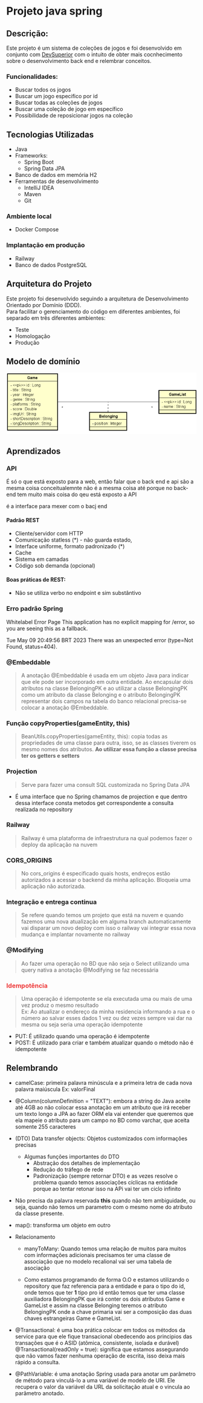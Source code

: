 # Projeto java spring

## Descrição:

Este projeto é um sistema de coleções de jogos e foi desenvolvido em conjunto com <a href="https://devsuperior.com.br">
DevSuperior</a>  com o intuito de
obter mais cocnhecimento sobre o desenvolvimento back end e relembrar conceitos.

### Funcionalidades:

- Buscar todos os jogos
- Buscar um jogo especifico por id
- Buscar todas as coleções de jogos
- Buscar uma coleção de jogo em específico
- Possibilidade de reposicionar jogos na coleção

## Tecnologias Utilizadas

- Java
- Frameworks:
    - Spring Boot
    - Spring Data JPA
- Banco de dados em memória H2
- Ferramentas de desenvolvimento
    - IntelliJ IDEA
    - Maven
    - Git

### Ambiente local

- Docker Compose

### Implantação em produção

- Railway
- Banco de dados PostgreSQL

## Arquitetura do Projeto

Este projeto foi desenvolvido seguindo a arquitetura de Desenvolvimento Orientado por Domínio (DDD).<br> Para facilitar
o
gerenciamento do código em diferentes ambientes, foi separado em três diferentes ambientes:

- Teste
- Homologação
- Produção

## Modelo de domínio

<img src="./image/modelo-de-dominio.png">

## Aprendizados

### API

É só o que está exposto para a web, então falar que o back end e api são a mesma coisa conceitualemnte
não é a mesma coisa até porque no back-end tem muito mais coisa do qeu está exposto a API

é a interface para mexer com o bacj end

#### Padrão REST

- Cliente/servidor com HTTP
- Comunicação statless (\*) - não guarda estado,
- Interface uniforme, formato padronizado (\*)
- Cache
- Sistema em camadas
- Código sob demanda (opcional)

#### Boas práticas de REST:

- Não se utiliza verbo no endpoint e sim substântivo

### Erro padrão Spring

Whitelabel Error Page
This application has no explicit mapping for /error, so you are seeing this as a fallback.

Tue May 09 20:49:56 BRT 2023
There was an unexpected error (type=Not Found, status=404).

### @Embeddable

> A anotação @Embeddable é usada em um objeto Java para indicar que ele pode ser incorporado em outra entidade.
> Ao encapsular dois atributos na classe BelongingPK e ao utilizar a classe BelongingPK como um atributo da classe
> Belonging e o atributo BelongingPK representar dois campos na tabela do banco relacional precisa-se colocar a anotação
> @Embeddable.

### Função copyProperties(gameEntity, this)

> BeanUtils.copyProperties(gameEntity, this): copia todas as propriedades de uma classe para outra, isso, se as classes
> tiverem os mesmo nomes dos atributos.
**Ao utilizar essa função a classe precisa ter os getters e setters**

### Projection

> Serve para fazer uma consult SQL customizada no Spring Data JPA

- É uma interface que no Spring chamamos de projection e que dentro dessa interface consta metodos get correspondente a
  consulta realizada no repository

### Railway

> Railway é uma plataforma de infraestrutura na qual podemos fazer o deploy da aplicação na nuvem

### CORS_ORIGINS

> No cors_origins é especificado quais hosts, endreços estão autorizados a acessar o backend da minha aplicação.
> Bloqueia uma aplicação não autorizada.

### Integração e entrega continua

> Se refere quando temos um projeto que está na nuvem e quando fazemos uma nova atualização em alguma branch
> automaticamente vai disparar um novo deploy com isso o railway vai integrar essa nova mudança e implantar novamente
> no railway

### @Modifying

> Ao fazer uma operação no BD que não seja o Select utilizando uma query nativa a anotação @Modifying se faz necessária


<h3 style="color:#ee3b3b"> Idempotência</h3>

> Uma operação é idempotente se ela executada uma ou mais de uma vez produz o mesmo resultado
> <br>Ex: Ao atualizar o endereço da minha residencia informando a rua e o número ao salvar esses dados 1 vez ou dez
> vezes
> sempre vai dar na mesma ou seja seria uma operação idempotente

- PUT: É utilizado quando uma operação é idempotente
- POST: É utilizado para criar e também atualizar quando o método não é idempotente

## Relembrando

- camelCase: primeira palavra minúscula e a primeira letra de cada nova palavra maiúscula
  Ex: valorFinal

- @Column(columnDefinition = "TEXT"): embora a string do Java aceite até 4GB ao não colocar essa anotação em um atributo
  que irá receber um texto longo a JPA ao fazer ORM ela vai entender que queremos que ela mapeie o atributo para um
  campo no BD como varchar, que aceita somente 255 caracteres

- (DTO) Data transfer objects: Objetos customizados com informações precisas
    - Algumas funções importantes do DTO
        - Abstração dos detalhes de implementação
        - Redução do tráfego de rede
        - Padronização (sempre retornar DTO) e as vezes resolve o problema quando temos
          associações cíclicas na entidade porque ao tentar retonar isso na APi vai ter um ciclo infinito

- Não precisa da palavra reservada **this** quando não tem ambiguidade, ou seja, quando não temos um parametro com o
  mesmo nome do atributo da classe presente.

- map(): transforma um objeto em outro

- Relacionamento
    - manyToMany: Quando temos uma relação de muitos para muitos com informações adicionais precisamos ter uma classe de
      associação que no modelo recalional vai ser uma tabela de asociação

    - Como estamos programando de forma O.O e estamos utilizando o repository que faz referencia para a entidade e para
      o tipo do id, onde temos que ter **1** tipo pro id
      então temos que ter uma classe auxiliadora BelongingPK que irá conter os dois atributos Game e GameList e assim na
      classe Belonging teremos o atributo BelongingPK onde a chave primaria vai ser a composição das duas chaves
      estrangeiras Game e GameList.

- @Transactional: é uma boa prática colocar em todos os métodos da service para que ele fique transacional obedecendo
  aos principios das transações que é o ASID (atômica, consistente, isolada e durável)
  @Transactional(readOnly = true): significa que estamos assegurando que não vamos fazer nenhuma operação de escrita,
  isso deixa mais rápido a consulta.

- @PathVariable: é uma anotação Spring usada para anotar um parâmetro de método para vinculá-lo a uma variável de modelo
  de URI. Ele recupera o valor da variável da URL da solicitação atual e o vincula ao parâmetro anotado.   